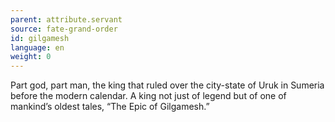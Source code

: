 ```yaml
---
parent: attribute.servant
source: fate-grand-order
id: gilgamesh
language: en
weight: 0
---
```


Part god, part man, the king that ruled over the city-state of Uruk in Sumeria before the modern calendar.
A king not just of legend but of one of mankind’s oldest tales, “The Epic of Gilgamesh.”
